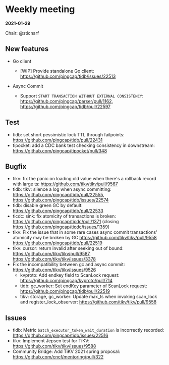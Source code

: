 # Weekly meeting

**2021-01-29**

Chair: @sticnarf

## New features

* Go client
  * [WIP] Provide standalone Go client: https://github.com/pingcap/tidb/issues/22513
  
* Async Commit
  * Support `START TRANSACTION WITHOUT EXTERNAL CONSISTENCY`: https://github.com/pingcap/parser/pull/1162, https://github.com/pingcap/tidb/pull/22597

## Test

* tidb: set short pessimistic lock TTL through failpoints: https://github.com/pingcap/tidb/pull/22431
* tipocket: add a CDC bank test checking consistency in downstream: https://github.com/pingcap/tipocket/pull/348

## Bugfix

* tikv: fix the panic on loading old value when there's a rollback record with large ts: https://github.com/tikv/tikv/pull/9567
* tidb: tikv: slience a log when async committing: https://github.com/pingcap/tidb/pull/22555, https://github.com/pingcap/tidb/issues/22574
* tidb: disable green GC by default: https://github.com/pingcap/tidb/pull/22533
* ticdc: sink: fix atomicity of transactions is broken: https://github.com/pingcap/ticdc/pull/1371 (closing https://github.com/pingcap/ticdc/issues/1359)
* tikv: Fix the issue that in some rare cases async commit transactions' atomicity may be broken by GC https://github.com/tikv/tikv/pull/9558 https://github.com/pingcap/tidb/pull/22519
* tikv: cursor: return invalid after seeking out of bound: https://github.com/tikv/tikv/pull/9587, https://github.com/tikv/tikv/issues/3378
* Fix the incompatibility between gc and async commit: https://github.com/tikv/tikv/issues/9526
  * kvproto: Add endkey field to ScanLock request: https://github.com/pingcap/kvproto/pull/714
  * tidb: gc_worker: Set endKey parameter of ScanLock request: https://github.com/pingcap/tidb/pull/22519
  * tikv: storage, gc_worker: Update max_ts when invoking scan_lock and register_lock_observer: https://github.com/tikv/tikv/pull/9558
## Issues

* tidb: Metric `batch_executor_token_wait_duration` is incorrectly recorded: https://github.com/pingcap/tidb/issues/22516
* tikv: Implement Jepsen test for TiKV: https://github.com/tikv/tikv/issues/9588
* Community Bridge: Add TiKV 2021 spring proposal: https://github.com/cncf/mentoring/pull/322
